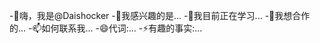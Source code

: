 -👋嗨，我是@Daishocker
-👀我感兴趣的是...
-🌱我目前正在学习...
-💞我想合作的️...
-📫如何联系我...
-😄代词:...
-⚡有趣的事实:...

<!---
Daishocker/Daishocker是一个✨特别✨存储库，因为它的“README.md ”(该文件)出现在您的GitHub个人资料中。
您可以单击预览链接来查看您的更改。
--->
